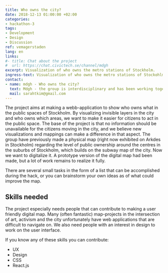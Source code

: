 ```yaml
---
title: Who owns the city?  
date: 2018-12-13 01:00:00 +02:00
categories:
- hackathon-3
tags:
- Development
- Design
- Discussion
ref: vemagerstaden
lang: en
links:
#- title: Chat about the project
#  url: https://chat.civictech.se/channel/mdgh
excerpt: Visualization of who owns the metro stations of Stockholm.
ingress-text: Visualization of who owns the metro stations of Stockohlm.
contact:
- name: mdgh - Who owns the city? 
  text: Mdgh - the group is interdisciplinary and has been working together since 2015. We have all been involved in voluntary work around questions on urban justice, but created mdgh becasuse we saw a need of new visualizations and mappings to be able to continue working for a more democratic city. Members of the group are Sarah Kim (curator, producer), Paula Urbano (artist), Elof Hemström (aesthetics theoricist), Maryam Fanni (graphic designer) and Åsa Johansson (landscape architect). 
  mail: sarahtkim@gmail.com
---
```

The project aims at making a webb-application to show who owns what in the public spaces of Stockholm. By visualizing invisible layers in the city and who owns which areas, we want to make it easier for citizens to act in the public space. The base of the project is that no information should be unavailable for the citizens moving in the city, and we believe new visualizations and mappings can make a difference in that aspect. The group have previously made a physical map (right now exhibited on Arkdes in Stockholm) regarding the level of public ownership around the centres in the suburbs of Stockholm, which builds on the subway map of the city. Now we want to digitalize it. A prototype version of the digital map had been made, but a lot of work remains to realize it fully. 

There are several small tasks in the form of a list that can be accomplished during the hack, or you can brainstorm your own ideas as of what could improve the map.

## Skills needed 
The project especially needs people that can contribute to making a user friendly digital map. Many (often fantastic) map-projects in the intersection of art, activism and the city unfortunately have web applications that are difficult to navigate on. We also need people with an interest in design to work on the user interface. 

If you know any of these skills you can contribute: 
- UX
- Design
- CSS
- React.js
